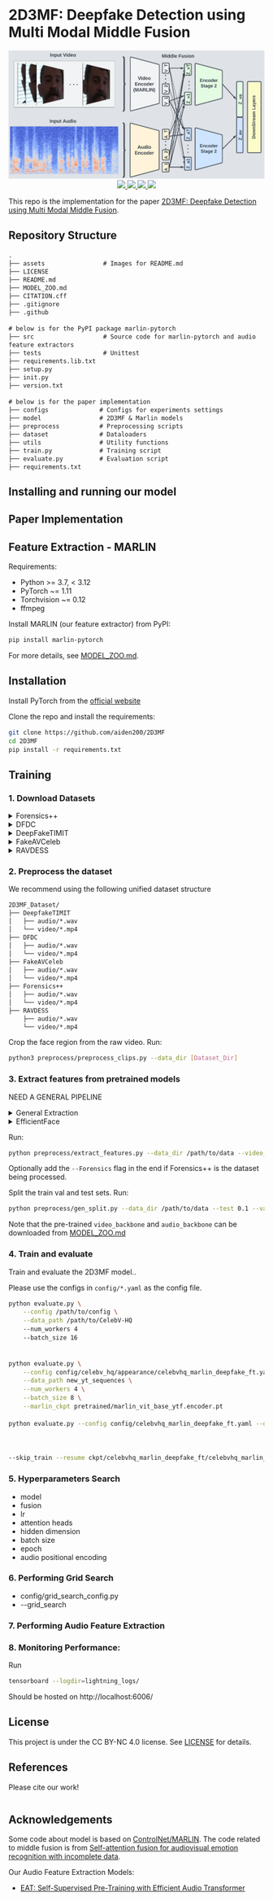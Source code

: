 # 2D3MF: Deepfake Detection using Multi Modal Middle Fusion

<div align="center">
    <!-- <img src="assets/github_visualization.png" width="500" height="500"> -->
    <img src="assets/github_visualization.png">
</div>

<div align="center">
   <a href="https://github.com/aiden200/2D3MF/stargazers">
       <img src="https://img.shields.io/github/stars/aiden200/2D3MF?style=flat-square">
   </a>
   <a href="https://github.com/aiden200/2D3MF/issues">
       <img src="https://img.shields.io/github/issues/aiden200/2D3MF?style=flat-square">
   </a>
   <a href="https://github.com/aiden200/2D3MF/blob/master/LICENSE">
       <img src="https://img.shields.io/badge/license-CC%20BY--NC%204.0-97ca00?style=flat-square">
   </a>
    <a href="https://pytorch.org/">
      <img src="https://img.shields.io/badge/PyTorch-%3E%3D1.8.0-EE4C2C?style=flat-square&logo=pytorch">
    </a>

   <!-- <a href="https://arxiv.org/abs/2211.06627">
       <img src="https://img.shields.io/badge/arXiv-2211.06627-b31b1b.svg?style=flat-square">
   </a> -->
</div>

<!-- <div align="center">    -->
<!--    <a href="https://pypi.org/project/marlin-pytorch/">-->
<!--        <img src="https://img.shields.io/pypi/v/marlin-pytorch?style=flat-square">-->
<!--    </a>-->
<!--    <a href="https://pypi.org/project/marlin-pytorch/">-->
<!--        <img src="https://img.shields.io/pypi/dm/marlin-pytorch?style=flat-square">-->
<!--    </a>-->
<!--    <a href="https://www.python.org/"><img src="https://img.shields.io/pypi/pyversions/marlin-pytorch?style=flat-square"></a>-->
<!-- </div> -->

<!--<div align="center">-->
<!--    <a href="https://github.com/aiden200/2D3MF/actions"><img src="https://img.shields.io/github/actions/workflow/status/ControlNet/MARLIN/unittest.yaml?branch=dev&label=unittest&style=flat-square"></a>-->
<!--    <a href="https://github.com/aiden200/2D3MF/actions"><img src="https://img.shields.io/github/actions/workflow/status/ControlNet/MARLIN/release.yaml?branch=master&label=release&style=flat-square"></a>-->
<!--    <a href="https://coveralls.io/github/ControlNet/MARLIN"><img src="https://img.shields.io/coverallsCoverage/github/ControlNet/MARLIN?style=flat-square"></a>-->
<!--</div>-->

This repo is the implementation for the paper
[2D3MF: Deepfake Detection using Multi Modal Middle Fusion](https://).

## Repository Structure

```
.
├── assets                # Images for README.md
├── LICENSE
├── README.md
├── MODEL_ZOO.md
├── CITATION.cff
├── .gitignore
├── .github

# below is for the PyPI package marlin-pytorch
├── src                   # Source code for marlin-pytorch and audio feature extractors
├── tests                 # Unittest
├── requirements.lib.txt
├── setup.py
├── init.py
├── version.txt

# below is for the paper implementation
├── configs              # Configs for experiments settings
├── model                # 2D3MF & Marlin models
├── preprocess           # Preprocessing scripts
├── dataset              # Dataloaders
├── utils                # Utility functions
├── train.py             # Training script
├── evaluate.py          # Evaluation script
├── requirements.txt

```

## Installing and running our model

## Paper Implementation

## Feature Extraction - MARLIN

Requirements:

- Python >= 3.7, < 3.12
- PyTorch ~= 1.11
- Torchvision ~= 0.12
- ffmpeg

Install MARLIN (our feature extractor) from PyPI:

```bash
pip install marlin-pytorch
```

For more details, see [MODEL_ZOO.md](MODEL_ZOO.md).

## Installation

Install PyTorch from the [official website](https://pytorch.org/get-started/locally/)

Clone the repo and install the requirements:

```bash
git clone https://github.com/aiden200/2D3MF
cd 2D3MF
pip install -r requirements.txt
```

## Training

### 1. Download Datasets

<details>
  <summary>Forensics++</summary>
We cannot offer the direct script in our repository due to their terms on using the dataset. Please follow the instructions on the [Forensics++](https://github.com/ondyari/FaceForensics?tab=readme-ov-file) page to obtain the download script.

#### Storage

```bash
- FaceForensics++
    - The original downladed source videos from youtube: 38.5GB
    - All h264 compressed videos with compression rate factor
        - raw/0: ~500GB
        - 23: ~10GB (Which we use)
```

#### Downloading the data

Please download the [Forensics++](https://github.com/ondyari/FaceForensics?tab=readme-ov-file) dataset. We used the all light compressed original & altered videos of three manipulation methods. It's the script in the Forensics++ repository that ends with: `<output path> -d all -c c23 -t videos`

The script offers two servers which can be selected by add `--server <EU or CA>`. If the `EU` server is not working for you, you can also try `EU2` which has been reported to work in some of those instances.

#### Audio download

Once the first two steps are executed, you should have a structure of

```bash
-- Parent_dir
|-- manipulated_sequences
|-- original_sequences
```

Since the Forensics++ dataset doesn't provide audio data, we need to extract the data ourselves. Please run the script in the Forensics++ repository that ends with: `<Parent_dir from last step> -d original_youtube_videos_info`

Now you should have a directory with the following structure:

```bash
-- Parent_dir
|-- manipulated_sequences
|-- original_sequences
|-- downloaded_videos_info
```

Please run the script from our repository:
`python3 preprocess/faceforensics_scripts/extract_audio.py --dir [Parent_dir]`

After this, you should have a directory with the following structure:

```bash
-- Parent_dir
|-- manipulated_sequences
|-- original_sequences
|-- downloaded_videos_info
|-- audio_clips
```

#### References

- Andreas Rössler, Davide Cozzolino, Luisa Verdoliva, Christian Riess, Justus Thies, Matthias Nießner. "FaceForensics++: Learning to Detect Manipulated Facial Images." In _International Conference on Computer Vision (ICCV)_, 2019.

</details>

<details>
  <summary>DFDC</summary>
  Kaggle provides a nice and easy way to download the [DFDC dataset](https://www.kaggle.com/c/deepfake-detection-challenge/data)
</details>

<details>                    
  <summary>DeepFakeTIMIT</summary>
  We recommend downloading the data from the [DeepfakeTIMIT Zenodo Record](https://zenodo.org/records/4068245)
</details>

<details>                    
  <summary>FakeAVCeleb</summary>
  We recommend requesting access to FakeAVCeleb via their [repo README](https://github.com/DASH-Lab/FakeAVCeleb)
</details>

<details>
  <summary>RAVDESS</summary>
  We recommend downloading the data from the [RAVDESS Zenodo Record](https://zenodo.org/records/1188976)
</details>

### 2. Preprocess the dataset

We recommend using the following unified dataset structure

```
2D3MF_Dataset/
├── DeepfakeTIMIT
│   ├── audio/*.wav
│   └── video/*.mp4
├── DFDC
│   ├── audio/*.wav
│   └── video/*.mp4
├── FakeAVCeleb
│   ├── audio/*.wav
│   └── video/*.mp4
├── Forensics++
│   ├── audio/*.wav
│   └── video/*.mp4
├── RAVDESS
    ├── audio/*.wav
    └── video/*.mp4
```

Crop the face region from the raw video.
Run:

```bash
python3 preprocess/preprocess_clips.py --data_dir [Dataset_Dir]
```

<!-- <details>
  <summary>Forensics++</summary>

Please make sure the forensices++ dir is set up as the following from step 1.

```bash
-- Parent_dir
|-- manipulated_sequences
|-- original_sequences
|-- downloaded_videos_info
|-- audio_clips
```

Run:
```bash
python3 preprocess/faceforensics_scripts/faceforensics_preprocess.py --data_dir [Parent_dir] --test .1 --val .1
```
</details> -->

### 3. Extract features from pretrained models

NEED A GENERAL PIPELINE

<details>
  <summary>General Extraction</summary>

</details>

<details>
  <summary>EfficientFace</summary>

Download the pre-trained EfficientFace from [here](https://github.com/zengqunzhao/EfficientFace) under 'Pre-trained models'. In our experiments, we use the model pre-trained on AffectNet7, i.e., EfficientFace_Trained_on_AffectNet7.pth.tar. Please place it under the `pretrained` directory
</details>

<!-- <details>
  <summary>Forensics++</summary>
Please make sure the forensices++ dir is set up as the following from step 1.

```bash
-- Parent_dir
|-- manipulated_sequences
|-- original_sequences
|-- downloaded_videos_info
|-- audio_clips
```

Run:

```bash
python3 preprocess/faceforensics_scripts/faceforensics_preprocess.py --data_dir [Parent_dir] --test .1 --val .1
```

</details> -->

Run:

```bash
python preprocess/extract_features.py --data_dir /path/to/data --video_backbone marlin_vit_small_ytf --audio_backbone eat
```

Optionally add the `--Forensics` flag in the end if Forensics++ is the dataset being processed.

Split the train val and test sets.
Run:

```bash
python preprocess/gen_split.py --data_dir /path/to/data --test 0.1 --val 0.1 --feat_type [AUDIO_FEATURE_EXTRACOTR]
```

Note that the pre-trained `video_backbone` and `audio_backbone` can be downloaded from [MODEL_ZOO.md](MODEL_ZOO.md)

### 4. Train and evaluate

Train and evaluate the 2D3MF model..

Please use the configs in `config/*.yaml` as the config file.

```bash
python evaluate.py \
    --config /path/to/config \
    --data_path /path/to/CelebV-HQ
    --num_workers 4
    --batch_size 16


python evaluate.py \
    --config config/celebv_hq/appearance/celebvhq_marlin_deepfake_ft.yaml \
    --data_path new_yt_sequences \
    --num_workers 4 \
    --batch_size 8 \
    --marlin_ckpt pretrained/marlin_vit_base_ytf.encoder.pt

python evaluate.py --config config/celebvhq_marlin_deepfake_ft.yaml --data_path 2D3MF_Datasets --num_workers 4     --batch_size 1 --marlin_ckpt pretrained/marlin_vit_small_ytf.encoder.pt --epochs 300



--skip_train --resume ckpt/celebvhq_marlin_deepfake_ft/celebvhq_marlin_deepfake_ft-epoch=121-val_auc=0.587.ckpt

```

### 5. Hyperparameters Search

- model
- fusion
- lr
- attention heads
- hidden dimension
- batch size
- epoch
- audio positional encoding

### 6. Performing Grid Search

- config/grid_search_config.py
- --grid_search

### 7. Performing Audio Feature Extraction

### 8. Monitoring Performance:

Run

```bash
tensorboard --logdir=lightning_logs/
```

Should be hosted on http://localhost:6006/

</details>

## License

This project is under the CC BY-NC 4.0 license. See [LICENSE](LICENSE) for details.

## References

Please cite our work!

```bibtex

```

## Acknowledgements

Some code about model is based on [ControlNet/MARLIN](https://github.com/ControlNet/MARLIN). The code related to middle fusion
is from [Self-attention fusion for audiovisual emotion recognition with incomplete data](https://arxiv.org/abs/2201.11095).

Our Audio Feature Extraction Models:

- [EAT: Self-Supervised Pre-Training with Efficient Audio Transformer](https://github.com/cwx-worst-one/EAT)
